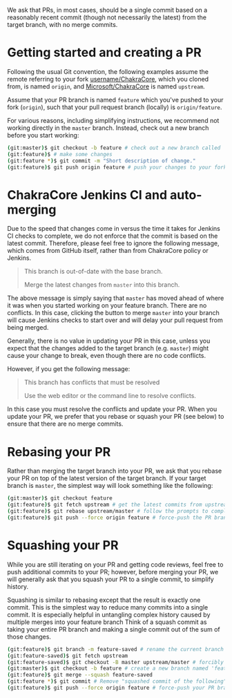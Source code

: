We ask that PRs, in most cases, should be a single commit based on a reasonably recent commit
(though not necessarily the latest) from the target branch, with no merge commits.


# Getting started and creating a PR

Following the usual Git convention, the following examples assume the remote referring to your fork [username/ChakraCore](https://github.com/username/ChakraCore), which you cloned from, is named `origin`, and [Microsoft/ChakraCore](https://github.com/Microsoft/ChakraCore) is named `upstream`.

Assume that your PR branch is named `feature` which you've pushed to your fork (`origin`), such that your pull request branch (locally) is `origin/feature`.

For various reasons, including simplifying instructions, we recommend not working directly in the `master` branch. Instead, check out a new branch before you start working:

```sh
(git:master)$ git checkout -b feature # check out a new branch called `feature`
(git:feature)$ # make some changes
(git:feature *)$ git commit -m "Short description of change."
(git:feature)$ git push origin feature # push your changes to your fork (origin) so that you can open a PR.
```


# ChakraCore Jenkins CI and auto-merging

Due to the speed that changes come in versus the time it takes for Jenkins CI checks to complete,
we do not enforce that the commit is based on the latest commit.
Therefore, please feel free to ignore the following message, which comes from GitHub itself,
rather than from ChakraCore policy or Jenkins.

> This branch is out-of-date with the base branch.
>
> Merge the latest changes from `master` into this branch.

The above message is simply saying that `master` has moved ahead of where it was when you started
working on your feature branch. There are no conflicts.
In this case, clicking the button to merge `master` into your branch will cause Jenkins checks
to start over and will delay your pull request from being merged.

Generally, there is no value in updating your PR in this case, unless you expect that the changes
added to the target branch (e.g. `master`) might cause your change to break,
even though there are no code conflicts.

However, if you get the following message:

> This branch has conflicts that must be resolved
>
> Use the web editor or the command line to resolve conflicts.

In this case you must resolve the conflicts and update your PR.
When you update your PR, we prefer that you rebase or squash your PR (see below)
to ensure that there are no merge commits.


# Rebasing your PR

Rather than merging the target branch into your PR,
we ask that you rebase your PR on top of the latest version of the target branch.
If your target branch is `master`, the simplest way will look something like the following:

```sh
(git:master)$ git checkout feature
(git:feature)$ git fetch upstream # get the latest commits from upstream (including upstream/master)
(git:feature)$ git rebase upstream/master # follow the prompts to complete the rebase
(git:feature)$ git push --force origin feature # force-push the PR branch to update
```


# Squashing your PR

While you are still iterating on your PR and getting code reviews, feel free to push additional commits to your PR;
however, before merging your PR, we will generally ask that you squash your PR to a single commit, to simplify history.

Squashing is similar to rebasing except that the result is exactly one commit.
This is the simplest way to reduce many commits into a single commit.
It is especially helpful in untangling complex history caused by multiple merges into your feature branch
Think of a squash commit as taking your entire PR branch and making a single commit out of the sum of those changes.

```sh
(git:feature)$ git branch -m feature-saved # rename the current branch so that your work is saved
(git:feature-saved)$ git fetch upstream
(git:feature-saved)$ git checkout -B master upstream/master # forcibly check out a new copy of upstream/master
(git:master)$ git checkout -b feature # create a new branch named 'feature' to match your PR branch
(git:feature)$ git merge --squash feature-saved
(git:feature *)$ git commit # Remove "squashed commit of the following" and subsequent lines.
(git:feature)$ git push --force origin feature # force-push your PR branch to update your PR
```

